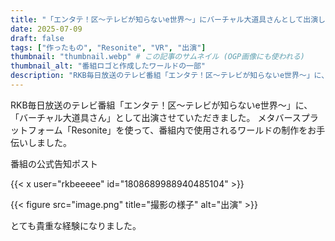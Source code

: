 ```yaml
---
title: "「エンタテ！区～テレビが知らないe世界～」にバーチャル大道具さんとして出演しました"
date: 2025-07-09
draft: false
tags: ["作ったもの", "Resonite", "VR", "出演"]
thumbnail: "thumbnail.webp" # この記事のサムネイル (OGP画像にも使われる)
thumbnail_alt: "番組ロゴと作成したワールドの一部"
description: "RKB毎日放送のテレビ番組「エンタテ！区～テレビが知らないe世界～」に、Resoniteでワールドを制作する「バーチャル大道具さん」として出演させていただきました。"
---
```


RKB毎日放送のテレビ番組「エンタテ！区～テレビが知らないe世界～」に、「バーチャル大道具さん」として出演させていただきました。
メタバースプラットフォーム「Resonite」を使って、番組内で使用されるワールドの制作をお手伝いしました。

番組の公式告知ポスト

{{< x user="rkbeeeee" id="1808689988940485104" >}}


{{< figure src="image.png" title="撮影の様子" alt="出演" >}}

とても貴重な経験になりました。
